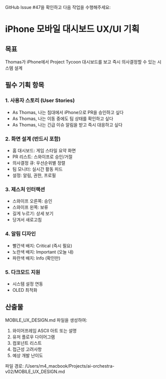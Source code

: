 GitHub Issue #47을 확인하고 다음 작업을 수행해주세요:

# iPhone 모바일 대시보드 UX/UI 기획

## 목표
Thomas가 iPhone에서 Project Tycoon 대시보드를 보고 즉시 의사결정할 수 있는 시스템 설계

## 필수 기획 항목

### 1. 사용자 스토리 (User Stories)
- As Thomas, 나는 침대에서 iPhone으로 PR을 승인하고 싶다
- As Thomas, 나는 이동 중에도 팀 상태를 확인하고 싶다  
- As Thomas, 나는 긴급 이슈 알림을 받고 즉시 대응하고 싶다

### 2. 화면 설계 (반드시 포함)
- 홈 대시보드: 게임 스타일 요약 화면
- PR 리스트: 스와이프로 승인/거절
- 의사결정 큐: 우선순위별 정렬
- 팀 모니터: 실시간 활동 피드
- 설정: 알림, 권한, 프로필

### 3. 제스처 인터랙션
- 스와이프 오른쪽: 승인
- 스와이프 왼쪽: 보류
- 길게 누르기: 상세 보기
- 당겨서 새로고침

### 4. 알림 디자인
- 빨간색 배지: Critical (즉시 필요)
- 노란색 배지: Important (오늘 내)
- 파란색 배지: Info (확인만)

### 5. 다크모드 지원
- 시스템 설정 연동
- OLED 최적화

## 산출물
MOBILE_UX_DESIGN.md 파일을 생성하여:
1. 와이어프레임 ASCII 아트 또는 설명
2. 유저 플로우 다이어그램
3. 컴포넌트 리스트
4. 접근성 고려사항
5. 예상 개발 난이도

파일 경로: /Users/m4_macbook/Projects/ai-orchestra-v02/MOBILE_UX_DESIGN.md